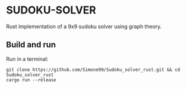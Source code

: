 # SUDOKU-SOLVER
Rust implementation of a 9x9 sudoku solver using graph theory.

## Build and run
Run in a terminal:
```
git clone https://github.com/Simone99/Sudoku_solver_rust.git && cd Sudoku_solver_rust
cargo run --release
```